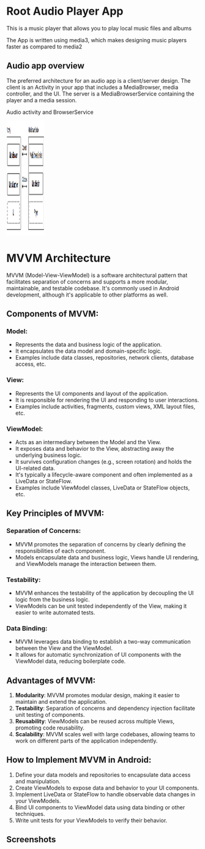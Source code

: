 # Root Audio Player App

This is a music player that allows you to play local music files and albums

The App is written using media3, which makes designing music players faster as compared to media2

## Audio app overview 
The preferred architecture for an audio app is a client/server design. The client is an Activity in your app that includes a MediaBrowser, media controller, and the UI. The server is a MediaBrowserService containing the player and a media session.

Audio activity and BrowserService

<img src="app/src/main/java/hoods/com/jetaudio/screenshots/audio-player-architecture.png" width="100" height="300"/>

# MVVM Architecture

MVVM (Model-View-ViewModel) is a software architectural pattern that facilitates separation of concerns and supports a more modular, maintainable, and testable codebase. It's commonly used in Android development, although it's applicable to other platforms as well.

## Components of MVVM:

### Model:
- Represents the data and business logic of the application.
- It encapsulates the data model and domain-specific logic.
- Examples include data classes, repositories, network clients, database access, etc.

### View:
- Represents the UI components and layout of the application.
- It is responsible for rendering the UI and responding to user interactions.
- Examples include activities, fragments, custom views, XML layout files, etc.

### ViewModel:
- Acts as an intermediary between the Model and the View.
- It exposes data and behavior to the View, abstracting away the underlying business logic.
- It survives configuration changes (e.g., screen rotation) and holds the UI-related data.
- It's typically a lifecycle-aware component and often implemented as a LiveData or StateFlow.
- Examples include ViewModel classes, LiveData or StateFlow objects, etc.

## Key Principles of MVVM:

### Separation of Concerns:
- MVVM promotes the separation of concerns by clearly defining the responsibilities of each component.
- Models encapsulate data and business logic, Views handle UI rendering, and ViewModels manage the interaction between them.

### Testability:
- MVVM enhances the testability of the application by decoupling the UI logic from the business logic.
- ViewModels can be unit tested independently of the View, making it easier to write automated tests.

### Data Binding:
- MVVM leverages data binding to establish a two-way communication between the View and the ViewModel.
- It allows for automatic synchronization of UI components with the ViewModel data, reducing boilerplate code.

## Advantages of MVVM:

1. **Modularity**: MVVM promotes modular design, making it easier to maintain and extend the application.
2. **Testability**: Separation of concerns and dependency injection facilitate unit testing of components.
3. **Reusability**: ViewModels can be reused across multiple Views, promoting code reusability.
4. **Scalability**: MVVM scales well with large codebases, allowing teams to work on different parts of the application independently.

## How to Implement MVVM in Android:

1. Define your data models and repositories to encapsulate data access and manipulation.
2. Create ViewModels to expose data and behavior to your UI components.
3. Implement LiveData or StateFlow to handle observable data changes in your ViewModels.
4. Bind UI components to ViewModel data using data binding or other techniques.
5. Write unit tests for your ViewModels to verify their behavior.

## Screenshots
